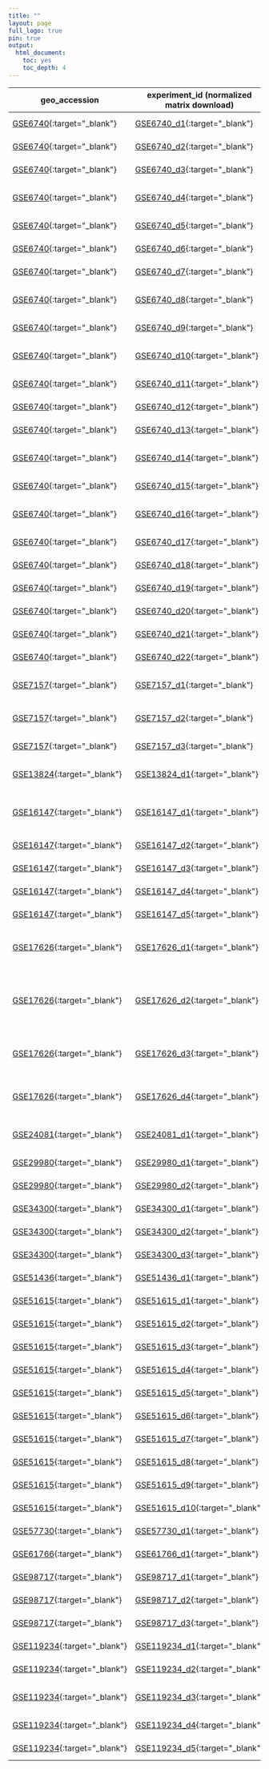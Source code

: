 ```yaml
---
title: ""
layout: page
full_logo: true
pin: true
output:
  html_document:
    toc: yes
    toc_depth: 4
---
```


| geo_accession                                                                               | experiment_id (normalized matrix download)                                                                                          | reference_factor_name         | test_factor_name                  | platform_id | num_samples | num_samples_per_group (phenodata download)                                                                                                                                                                                | species                                 | sp_ncbi_id |
| ------------------------------------------------------------------------------------------- | -------------------------------------------------------------------------------------------------------------------------- | ----------------------------- | --------------------------------- | ----------- | ----------- | ------------------------------------------------------------------------------------------------------------------------------------------------------------------------------------------------------------------------- | ---------------------------------------------- | ---------- |
| [GSE6740](https://www.ncbi.nlm.nih.gov/geo/query/acc.cgi?acc=GSE6740){:target="_blank"}     | [GSE6740_d1](https://github.com/hihisiv/matrix_normalized/blob/main/GSE6740_d1-MatrixNormalized.csv){:target="_blank"}     | CD4+                          | CD8+                              | GPL96       | 10          | [5 CD4 acute; 5 CD8 acute](https://github.com/hihisiv/phenodata/blob/main/GSE6740_d1.csv){:target="_blank"}                                                                                                               | *Homo sapiens*                        | 9606       |
| [GSE6740](https://www.ncbi.nlm.nih.gov/geo/query/acc.cgi?acc=GSE6740){:target="_blank"}     | [GSE6740_d2](https://github.com/hihisiv/matrix_normalized/blob/main/GSE6740_d2-MatrixNormalized.csv){:target="_blank"}     | CD4+                          | CD8+                              | GPL96       | 10          | [5 CD4 chronic; 5 CD8 chronic](https://github.com/hihisiv/phenodata/blob/main/GSE6740_d2.csv){:target="_blank"}                                                                                                           | *Homo sapiens*                        | 9606       |
| [GSE6740](https://www.ncbi.nlm.nih.gov/geo/query/acc.cgi?acc=GSE6740){:target="_blank"}     | [GSE6740_d3](https://github.com/hihisiv/matrix_normalized/blob/main/GSE6740_d3-MatrixNormalized.csv){:target="_blank"}     | CD4+                          | CD8+                              | GPL96       | 10          | [5 CD4 uninfected; 5 CD8 uninfected](https://github.com/hihisiv/phenodata/blob/main/GSE6740_d3.csv){:target="_blank"}                                                                                                     | *Homo sapiens*                        | 9606       |
| [GSE6740](https://www.ncbi.nlm.nih.gov/geo/query/acc.cgi?acc=GSE6740){:target="_blank"}     | [GSE6740_d4](https://github.com/hihisiv/matrix_normalized/blob/main/GSE6740_d4-MatrixNormalized.csv){:target="_blank"}     | CD4+                          | CD8+                              | GPL96       | 10          | [5 CD4 non-progressor; 5 CD8 non-progressor](https://github.com/hihisiv/phenodata/blob/main/GSE6740_d4.csv){:target="_blank"}                                                                                             | *Homo sapiens*                        | 9606       |
| [GSE6740](https://www.ncbi.nlm.nih.gov/geo/query/acc.cgi?acc=GSE6740){:target="_blank"}     | [GSE6740_d5](https://github.com/hihisiv/matrix_normalized/blob/main/GSE6740_d5-MatrixNormalized.csv){:target="_blank"}     | acute infection               | chronic infection                 | GPL96       | 10          | [5 CD4 acute; 5 CD4 chronic](https://github.com/hihisiv/phenodata/blob/main/GSE6740_d5.csv){:target="_blank"}                                                                                                             | *Homo sapiens*                        | 9606       |
| [GSE6740](https://www.ncbi.nlm.nih.gov/geo/query/acc.cgi?acc=GSE6740){:target="_blank"}     | [GSE6740_d6](https://github.com/hihisiv/matrix_normalized/blob/main/GSE6740_d6-MatrixNormalized.csv){:target="_blank"}     | uninfected                    | acute infection                   | GPL96       | 10          | [5 CD4 uninfected; 5 CD4 acute](https://github.com/hihisiv/phenodata/blob/main/GSE6740_d6.csv){:target="_blank"}                                                                                                          | *Homo sapiens*                        | 9606       |
| [GSE6740](https://www.ncbi.nlm.nih.gov/geo/query/acc.cgi?acc=GSE6740){:target="_blank"}     | [GSE6740_d7](https://github.com/hihisiv/matrix_normalized/blob/main/GSE6740_d7-MatrixNormalized.csv){:target="_blank"}     | non-progressor                | acute infection                   | GPL96       | 10          | [5 CD4 non-progressor; 5 CD4 acute](https://github.com/hihisiv/phenodata/blob/main/GSE6740_d7.csv){:target="_blank"}                                                                                                      | *Homo sapiens*                        | 9606       |
| [GSE6740](https://www.ncbi.nlm.nih.gov/geo/query/acc.cgi?acc=GSE6740){:target="_blank"}     | [GSE6740_d8](https://github.com/hihisiv/matrix_normalized/blob/main/GSE6740_d8-MatrixNormalized.csv){:target="_blank"}     | non-progressor                | chronic infection                 | GPL96       | 10          | [5 CD4 non-progressor; 5 CD4 chronic](https://github.com/hihisiv/phenodata/blob/main/GSE6740_d8.csv){:target="_blank"}                                                                                                    | *Homo sapiens*                        | 9606       |
| [GSE6740](https://www.ncbi.nlm.nih.gov/geo/query/acc.cgi?acc=GSE6740){:target="_blank"}     | [GSE6740_d9](https://github.com/hihisiv/matrix_normalized/blob/main/GSE6740_d9-MatrixNormalized.csv){:target="_blank"}     | uninfected                    | chronic infection                 | GPL96       | 10          | [5 CD4 uninfected; 5 CD4 chronic](https://github.com/hihisiv/phenodata/blob/main/GSE6740_d9.csv){:target="_blank"}                                                                                                        | *Homo sapiens*                        | 9606       |
| [GSE6740](https://www.ncbi.nlm.nih.gov/geo/query/acc.cgi?acc=GSE6740){:target="_blank"}     | [GSE6740_d10](https://github.com/hihisiv/matrix_normalized/blob/main/GSE6740_d10-MatrixNormalized.csv){:target="_blank"}   | uninfected                    | non-progressor                    | GPL96       | 10          | [5 CD4 uninfected; 5 CD4 non-progressor](https://github.com/hihisiv/phenodata/blob/main/GSE6740_d10.csv){:target="_blank"}                                                                                                | *Homo sapiens*                        | 9606       |
| [GSE6740](https://www.ncbi.nlm.nih.gov/geo/query/acc.cgi?acc=GSE6740){:target="_blank"}     | [GSE6740_d11](https://github.com/hihisiv/matrix_normalized/blob/main/GSE6740_d11-MatrixNormalized.csv){:target="_blank"}   | acute infection               | chronic infection                 | GPL96       | 10          | [5 CD8 acute; 5 CD8 chronic](https://github.com/hihisiv/phenodata/blob/main/GSE6740_d11.csv){:target="_blank"}                                                                                                            | *Homo sapiens*                        | 9606       |
| [GSE6740](https://www.ncbi.nlm.nih.gov/geo/query/acc.cgi?acc=GSE6740){:target="_blank"}     | [GSE6740_d12](https://github.com/hihisiv/matrix_normalized/blob/main/GSE6740_d12-MatrixNormalized.csv){:target="_blank"}   | uninfected                    | acute infection                   | GPL96       | 10          | [5 CD8 uninfected; 5 CD8 acute](https://github.com/hihisiv/phenodata/blob/main/GSE6740_d12.csv){:target="_blank"}                                                                                                         | *Homo sapiens*                        | 9606       |
| [GSE6740](https://www.ncbi.nlm.nih.gov/geo/query/acc.cgi?acc=GSE6740){:target="_blank"}     | [GSE6740_d13](https://github.com/hihisiv/matrix_normalized/blob/main/GSE6740_d13-MatrixNormalized.csv){:target="_blank"}   | non-progressor                | acute infection                   | GPL96       | 10          | [5 CD8 non-progressor; 5 CD8 acute](https://github.com/hihisiv/phenodata/blob/main/GSE6740_d13.csv){:target="_blank"}                                                                                                     | *Homo sapiens*                        | 9606       |
| [GSE6740](https://www.ncbi.nlm.nih.gov/geo/query/acc.cgi?acc=GSE6740){:target="_blank"}     | [GSE6740_d14](https://github.com/hihisiv/matrix_normalized/blob/main/GSE6740_d14-MatrixNormalized.csv){:target="_blank"}   | non-progressor                | chronic infection                 | GPL96       | 10          | [5 CD8 non-progressor; 5 CD8 chronic](https://github.com/hihisiv/phenodata/blob/main/GSE6740_d14.csv){:target="_blank"}                                                                                                   | *Homo sapiens*                        | 9606       |
| [GSE6740](https://www.ncbi.nlm.nih.gov/geo/query/acc.cgi?acc=GSE6740){:target="_blank"}     | [GSE6740_d15](https://github.com/hihisiv/matrix_normalized/blob/main/GSE6740_d15-MatrixNormalized.csv){:target="_blank"}   | uninfected                    | chronic infection                 | GPL96       | 10          | [5 CD8 uninfected; 5 CD8 chronic](https://github.com/hihisiv/phenodata/blob/main/GSE6740_d15.csv){:target="_blank"}                                                                                                       | *Homo sapiens*                        | 9606       |
| [GSE6740](https://www.ncbi.nlm.nih.gov/geo/query/acc.cgi?acc=GSE6740){:target="_blank"}     | [GSE6740_d16](https://github.com/hihisiv/matrix_normalized/blob/main/GSE6740_d16-MatrixNormalized.csv){:target="_blank"}   | uninfected                    | non-progressor                    | GPL96       | 10          | [5 CD8 uninfected; 5 CD8 non-progressor](https://github.com/hihisiv/phenodata/blob/main/GSE6740_d16.csv){:target="_blank"}                                                                                                | *Homo sapiens*                        | 9606       |
| [GSE6740](https://www.ncbi.nlm.nih.gov/geo/query/acc.cgi?acc=GSE6740){:target="_blank"}     | [GSE6740_d17](https://github.com/hihisiv/matrix_normalized/blob/main/GSE6740_d17-MatrixNormalized.csv){:target="_blank"}   | acute infection               | chronic infection                 | GPL96       | 20          | [10 acute; 10 chronic](https://github.com/hihisiv/phenodata/blob/main/GSE6740_d17.csv){:target="_blank"}                                                                                                                  | *Homo sapiens*                        | 9606       |
| [GSE6740](https://www.ncbi.nlm.nih.gov/geo/query/acc.cgi?acc=GSE6740){:target="_blank"}     | [GSE6740_d18](https://github.com/hihisiv/matrix_normalized/blob/main/GSE6740_d18-MatrixNormalized.csv){:target="_blank"}   | uninfected                    | acute infection                   | GPL96       | 20          | [10 uninfected; 10 acute](https://github.com/hihisiv/phenodata/blob/main/GSE6740_d18.csv){:target="_blank"}                                                                                                               | *Homo sapiens*                        | 9606       |
| [GSE6740](https://www.ncbi.nlm.nih.gov/geo/query/acc.cgi?acc=GSE6740){:target="_blank"}     | [GSE6740_d19](https://github.com/hihisiv/matrix_normalized/blob/main/GSE6740_d19-MatrixNormalized.csv){:target="_blank"}   | uninfected                    | chronic infection                 | GPL96       | 20          | [10 uninfected; 10 chronic](https://github.com/hihisiv/phenodata/blob/main/GSE6740_d19.csv){:target="_blank"}                                                                                                             | *Homo sapiens*                        | 9606       |
| [GSE6740](https://www.ncbi.nlm.nih.gov/geo/query/acc.cgi?acc=GSE6740){:target="_blank"}     | [GSE6740_d20](https://github.com/hihisiv/matrix_normalized/blob/main/GSE6740_d20-MatrixNormalized.csv){:target="_blank"}   | uninfected                    | non-progressor                    | GPL96       | 20          | [10 uninfected; 10 non-progressor](https://github.com/hihisiv/phenodata/blob/main/GSE6740_d20.csv){:target="_blank"}                                                                                                      | *Homo sapiens*                        | 9606       |
| [GSE6740](https://www.ncbi.nlm.nih.gov/geo/query/acc.cgi?acc=GSE6740){:target="_blank"}     | [GSE6740_d21](https://github.com/hihisiv/matrix_normalized/blob/main/GSE6740_d21-MatrixNormalized.csv){:target="_blank"}   | non-progressor                | acute infection                   | GPL96       | 20          | [10 non-progressor; 10 acute](https://github.com/hihisiv/phenodata/blob/main/GSE6740_d21.csv){:target="_blank"}                                                                                                           | *Homo sapiens*                        | 9606       |
| [GSE6740](https://www.ncbi.nlm.nih.gov/geo/query/acc.cgi?acc=GSE6740){:target="_blank"}     | [GSE6740_d22](https://github.com/hihisiv/matrix_normalized/blob/main/GSE6740_d22-MatrixNormalized.csv){:target="_blank"}   | non-progressor                | chronic infection                 | GPL96       | 20          | [10 non-progressor; 10 chronic](https://github.com/hihisiv/phenodata/blob/main/GSE6740_d22.csv){:target="_blank"}                                                                                                         | *Homo sapiens*                        | 9606       |
| [GSE7157](https://www.ncbi.nlm.nih.gov/geo/query/acc.cgi?acc=GSE7157){:target="_blank"}     | [GSE7157_d1](https://github.com/hihisiv/matrix_normalized/blob/main/GSE7157_d1-MatrixNormalized.csv){:target="_blank"}     | uninfected                    | acute infection                   | GPL3535     | 14          | [7 at baseline prior to infection; 7 week 2](https://github.com/hihisiv/phenodata/blob/main/GSE7157_d1.csv){:target="_blank"}                                                                                             | Macaca fascicularis                     | 9541       |
| [GSE7157](https://www.ncbi.nlm.nih.gov/geo/query/acc.cgi?acc=GSE7157){:target="_blank"}     | [GSE7157_d2](https://github.com/hihisiv/matrix_normalized/blob/main/GSE7157_d2-MatrixNormalized.csv){:target="_blank"}     | uninfected                    | chronic infection                 | GPL3535     | 14          | [7 at baseline prior to infection; 7 week 20](https://github.com/hihisiv/phenodata/blob/main/GSE7157_d2.csv){:target="_blank"}                                                                                            | Macaca fascicularis                     | 9541       |
| [GSE7157](https://www.ncbi.nlm.nih.gov/geo/query/acc.cgi?acc=GSE7157){:target="_blank"}     | [GSE7157_d3](https://github.com/hihisiv/matrix_normalized/blob/main/GSE7157_d3-MatrixNormalized.csv){:target="_blank"}     | acute infection               | chronic infection                 | GPL3535     | 14          | [7 week 2; 7 week 20](https://github.com/hihisiv/phenodata/blob/main/GSE7157_d3.csv){:target="_blank"}                                                                                                                    | Macaca fascicularis                     | 9541       |
| [GSE13824](https://www.ncbi.nlm.nih.gov/geo/query/acc.cgi?acc=GSE13824){:target="_blank"}   | [GSE13824_d1](https://github.com/hihisiv/matrix_normalized/blob/main/GSE13824_d1-MatrixNormalized.csv){:target="_blank"}   | uninfected                    | infected                          | GPL3535     | 36          | [9 uninfected (18 samples) and 9 infected (18 samples) RMs](https://github.com/hihisiv/phenodata/blob/main/GSE13824_d1.csv){:target="_blank"}                                                                             | *Macaca mulatta*                      | 9544       |
| [GSE16147](https://www.ncbi.nlm.nih.gov/geo/query/acc.cgi?acc=GSE16147){:target="_blank"}   | [GSE16147_d1](https://github.com/hihisiv/matrix_normalized/blob/main/GSE16147_d1-MatrixNormalized.csv){:target="_blank"}   | acute infection; natural host | acute infection; non_natural host | GPL3535     | 47          | [25 SM; 22 RM](https://github.com/hihisiv/phenodata/blob/main/GSE16147_d1.csv){:target="_blank"}                                                                                                                          | *Cercocebus atys*; *Macaca mulatta* | 9531; 9544 |
| [GSE16147](https://www.ncbi.nlm.nih.gov/geo/query/acc.cgi?acc=GSE16147){:target="_blank"}   | [GSE16147_d2](https://github.com/hihisiv/matrix_normalized/blob/main/GSE16147_d2-MatrixNormalized.csv){:target="_blank"}   | uninfected                    | acute infection                   | GPL3535     | 28          | [3 SM uninfected; 25 SM acute](https://github.com/hihisiv/phenodata/blob/main/GSE16147_d2.csv){:target="_blank"}                                                                                                          | *Cercocebus atys*                     | 9531       |
| [GSE16147](https://www.ncbi.nlm.nih.gov/geo/query/acc.cgi?acc=GSE16147){:target="_blank"}   | [GSE16147_d3](https://github.com/hihisiv/matrix_normalized/blob/main/GSE16147_d3-MatrixNormalized.csv){:target="_blank"}   | uninfected                    | chronic infection                 | GPL3535     | 8           | [3 SM uninfected; 5 SM chronic](https://github.com/hihisiv/phenodata/blob/main/GSE16147_d3.csv){:target="_blank"}                                                                                                         | *Cercocebus atys*                     | 9531       |
| [GSE16147](https://www.ncbi.nlm.nih.gov/geo/query/acc.cgi?acc=GSE16147){:target="_blank"}   | [GSE16147_d4](https://github.com/hihisiv/matrix_normalized/blob/main/GSE16147_d4-MatrixNormalized.csv){:target="_blank"}   | acute infection               | chronic infection                 | GPL3535     | 30          | [25 SM acute; 5 SM chronic](https://github.com/hihisiv/phenodata/blob/main/GSE16147_d4.csv){:target="_blank"}                                                                                                             | *Cercocebus atys*                     | 9531       |
| [GSE16147](https://www.ncbi.nlm.nih.gov/geo/query/acc.cgi?acc=GSE16147){:target="_blank"}   | [GSE16147_d5](https://github.com/hihisiv/matrix_normalized/blob/main/GSE16147_d5-MatrixNormalized.csv){:target="_blank"}   | uninfected                    | acute infection                   | GPL3535     | 30          | [8 RM uninfected; 22 RM acute](https://github.com/hihisiv/phenodata/blob/main/GSE16147_d5.csv){:target="_blank"}                                                                                                          | *Macaca mulatta*                      | 9544       |
| [GSE17626](https://www.ncbi.nlm.nih.gov/geo/query/acc.cgi?acc=GSE17626){:target="_blank"}   | [GSE17626_d1](https://github.com/hihisiv/matrix_normalized/blob/main/GSE17626_d1-MatrixNormalized.csv){:target="_blank"}   | uninfected                    | acute infection                   | GPL3535     | 16          | [4 RMs without SIV infection (8 samples) and 4 RMs SIVmac239-infected (14 dpi; 8 samples)](https://github.com/hihisiv/phenodata/blob/main/GSE17626_d1.csv){:target="_blank"}                                              | *Macaca mulatta*                      | 9544       |
| [GSE17626](https://www.ncbi.nlm.nih.gov/geo/query/acc.cgi?acc=GSE17626){:target="_blank"}   | [GSE17626_d2](https://github.com/hihisiv/matrix_normalized/blob/main/GSE17626_d2-MatrixNormalized.csv){:target="_blank"}   | uninfected                    | acute infection                   | GPL3535     | 12          | [2 SMs prior to infection (FRs and Fuv; 4 samples); 2 SMs at 14 dpi (FRs and FWv; 4 samples); 2 SMs at 30 dpi (Fuv and FWv; 4 samples)](https://github.com/hihisiv/phenodata/blob/main/GSE17626_d2.csv){:target="_blank"} | *Cercocebus atys*                     | 9531       |
| [GSE17626](https://www.ncbi.nlm.nih.gov/geo/query/acc.cgi?acc=GSE17626){:target="_blank"}   | [GSE17626_d3](https://github.com/hihisiv/matrix_normalized/blob/main/GSE17626_d3-MatrixNormalized.csv){:target="_blank"}   | uninfected; natural host      | uninfected; acute                 | GPL3535     | 12          | [4 SM uninfected; 8 RM uninfected ](https://github.com/hihisiv/phenodata/blob/main/GSE17626_d3.csv){:target="_blank"}                                                                                                     | *Cercocebus atys*; *Macaca mulatta* | 9531; 9544 |
| [GSE17626](https://www.ncbi.nlm.nih.gov/geo/query/acc.cgi?acc=GSE17626){:target="_blank"}   | [GSE17626_d4](https://github.com/hihisiv/matrix_normalized/blob/main/GSE17626_d4-MatrixNormalized.csv){:target="_blank"}   | acute infection; natural host | acute infection; non_natural host | GPL3535     | 16          | [8 SM acute; 8 RM acute](https://github.com/hihisiv/phenodata/blob/main/GSE17626_d4.csv){:target="_blank"}                                                                                                                | *Cercocebus atys*; *Macaca mulatta* | 9531; 9544 |
| [GSE24081](https://www.ncbi.nlm.nih.gov/geo/query/acc.cgi?acc=GSE24081){:target="_blank"}   | [GSE24081_d1](https://github.com/hihisiv/matrix_normalized/blob/main/GSE24081_d1-MatrixNormalized.csv){:target="_blank"}   | controller                    | chronic infection                 | GPL3921     | 42          | [24 HIV controllers; 18 chronic progressors](https://github.com/hihisiv/phenodata/blob/main/GSE24081_d1.csv){:target="_blank"}                                                                                            | *Homo sapiens*                        | 9606       |
| [GSE29980](https://www.ncbi.nlm.nih.gov/geo/query/acc.cgi?acc=GSE29980){:target="_blank"}   | [GSE29980_d1](https://github.com/hihisiv/matrix_normalized/blob/main/GSE29980_d1-MatrixNormalized.csv){:target="_blank"}   | uninfected                    | acute infection                   | GPL3535     | 8           | [4 RM uninfected; 4 RM acute](https://github.com/hihisiv/phenodata/blob/main/GSE29980_d1.csv){:target="_blank"}                                                                                                           | *Macaca mulatta*                      | 9544       |
| [GSE29980](https://www.ncbi.nlm.nih.gov/geo/query/acc.cgi?acc=GSE29980){:target="_blank"}   | [GSE29980_d2](https://github.com/hihisiv/matrix_normalized/blob/main/GSE29980_d2-MatrixNormalized.csv){:target="_blank"}   | uninfected                    | chronic infection                 | GPL3535     | 8           | [4 SM uninfected; 4 SM chronic](https://github.com/hihisiv/phenodata/blob/main/GSE29980_d2.csv){:target="_blank"}                                                                                                         |                                         | 9531       |
| [GSE34300](https://www.ncbi.nlm.nih.gov/geo/query/acc.cgi?acc=GSE34300){:target="_blank"}   | [GSE34300_d1](https://github.com/hihisiv/matrix_normalized/blob/main/GSE34300_d1-MatrixNormalized.csv){:target="_blank"}   | uninfected                    | acute infection                   | GPL3535     | 6           | [3 uninfected; 3 acute](https://github.com/hihisiv/phenodata/blob/main/GSE34300_d1.csv){:target="_blank"}                                                                                                                 | *Macaca mulatta*                      | 9544       |
| [GSE34300](https://www.ncbi.nlm.nih.gov/geo/query/acc.cgi?acc=GSE34300){:target="_blank"}   | [GSE34300_d2](https://github.com/hihisiv/matrix_normalized/blob/main/GSE34300_d2-MatrixNormalized.csv){:target="_blank"}   | uninfected                    | chronic infection                 | GPL3535     | 6           | [3 uninfected; 3 chronic](https://github.com/hihisiv/phenodata/blob/main/GSE34300_d2.csv){:target="_blank"}                                                                                                               | *Macaca mulatta*                      | 9544       |
| [GSE34300](https://www.ncbi.nlm.nih.gov/geo/query/acc.cgi?acc=GSE34300){:target="_blank"}   | [GSE34300_d3](https://github.com/hihisiv/matrix_normalized/blob/main/GSE34300_d3-MatrixNormalized.csv){:target="_blank"}   | acute                         | chronic infection                 | GPL3535     | 6           | [3 acute; 3 chronic](https://github.com/hihisiv/phenodata/blob/main/GSE34300_d3.csv){:target="_blank"}                                                                                                                    | *Macaca mulatta*                      | 9544       |
| [GSE51436](https://www.ncbi.nlm.nih.gov/geo/query/acc.cgi?acc=GSE51436){:target="_blank"}   | [GSE51436_d1](https://github.com/hihisiv/matrix_normalized/blob/main/GSE51436_d1-MatrixNormalized.csv){:target="_blank"}   | uninfected                    | infected                          | GPL3535     | 8           | [3 uninfected; 5 infected](https://github.com/hihisiv/phenodata/blob/main/GSE51436_d1.csv){:target="_blank"}                                                                                                              | *Macaca mulatta*                      | 9544       |
| [GSE51615](https://www.ncbi.nlm.nih.gov/geo/query/acc.cgi?acc=GSE51615){:target="_blank"}   | [GSE51615_d1](https://github.com/hihisiv/matrix_normalized/blob/main/GSE51615_d1-MatrixNormalized.csv){:target="_blank"}   | uninfected                    | infected                          | GPL3535     | 23          | [9 uninfected; 14 infected](https://github.com/hihisiv/phenodata/blob/main/GSE51615_d1.csv){:target="_blank"}                                                                                                             | *Macaca mulatta*                      | 9544       |
| [GSE51615](https://www.ncbi.nlm.nih.gov/geo/query/acc.cgi?acc=GSE51615){:target="_blank"}   | [GSE51615_d2](https://github.com/hihisiv/matrix_normalized/blob/main/GSE51615_d2-MatrixNormalized.csv){:target="_blank"}   | colon; uninfected             | colon; infected                   | GPL3535     | 7           | [3 uninfected; 4 infected](https://github.com/hihisiv/phenodata/blob/main/GSE51615_d2.csv){:target="_blank"}                                                                                                              | *Macaca mulatta*                      | 9544       |
| [GSE51615](https://www.ncbi.nlm.nih.gov/geo/query/acc.cgi?acc=GSE51615){:target="_blank"}   | [GSE51615_d3](https://github.com/hihisiv/matrix_normalized/blob/main/GSE51615_d3-MatrixNormalized.csv){:target="_blank"}   | jejunum; uninfected           | jejunum; infected                 | GPL3535     | 8           | [3 uninfected; 5 infected](https://github.com/hihisiv/phenodata/blob/main/GSE51615_d3.csv){:target="_blank"}                                                                                                              | *Macaca mulatta*                      | 9544       |
| [GSE51615](https://www.ncbi.nlm.nih.gov/geo/query/acc.cgi?acc=GSE51615){:target="_blank"}   | [GSE51615_d4](https://github.com/hihisiv/matrix_normalized/blob/main/GSE51615_d4-MatrixNormalized.csv){:target="_blank"}   | lung; uninfected              | lung; infected                    | GPL3535     | 8           | [3 uninfected; 5 infected](https://github.com/hihisiv/phenodata/blob/main/GSE51615_d4.csv){:target="_blank"}                                                                                                              | *Macaca mulatta*                      | 9544       |
| [GSE51615](https://www.ncbi.nlm.nih.gov/geo/query/acc.cgi?acc=GSE51615){:target="_blank"}   | [GSE51615_d5](https://github.com/hihisiv/matrix_normalized/blob/main/GSE51615_d5-MatrixNormalized.csv){:target="_blank"}   | colon; uninfected             | jejunum; uninfected               | GPL3535     | 6           | [3 colon uninfected; 3 jejunum uninfected](https://github.com/hihisiv/phenodata/blob/main/GSE51615_d5.csv){:target="_blank"}                                                                                              | *Macaca mulatta*                      | 9544       |
| [GSE51615](https://www.ncbi.nlm.nih.gov/geo/query/acc.cgi?acc=GSE51615){:target="_blank"}   | [GSE51615_d6](https://github.com/hihisiv/matrix_normalized/blob/main/GSE51615_d6-MatrixNormalized.csv){:target="_blank"}   | colon; uninfected             | lung; uninfected                  | GPL3535     | 6           | [3 colon uninfected; 3 lung uninfected](https://github.com/hihisiv/phenodata/blob/main/GSE51615_d6.csv){:target="_blank"}                                                                                                 | *Macaca mulatta*                      | 9544       |
| [GSE51615](https://www.ncbi.nlm.nih.gov/geo/query/acc.cgi?acc=GSE51615){:target="_blank"}   | [GSE51615_d7](https://github.com/hihisiv/matrix_normalized/blob/main/GSE51615_d7-MatrixNormalized.csv){:target="_blank"}   | jejunum; uninfected           | lung; uninfected                  | GPL3535     | 6           | [3 jejunum uninfected; 3 lung uninfected](https://github.com/hihisiv/phenodata/blob/main/GSE51615_d7.csv){:target="_blank"}                                                                                               | *Macaca mulatta*                      | 9544       |
| [GSE51615](https://www.ncbi.nlm.nih.gov/geo/query/acc.cgi?acc=GSE51615){:target="_blank"}   | [GSE51615_d8](https://github.com/hihisiv/matrix_normalized/blob/main/GSE51615_d8-MatrixNormalized.csv){:target="_blank"}   | colon; infected               | jejunum; infected                 | GPL3535     | 9           | [4 colon infected; 5 jejunum infected](https://github.com/hihisiv/phenodata/blob/main/GSE51615_d8.csv){:target="_blank"}                                                                                                  | *Macaca mulatta*                      | 9544       |
| [GSE51615](https://www.ncbi.nlm.nih.gov/geo/query/acc.cgi?acc=GSE51615){:target="_blank"}   | [GSE51615_d9](https://github.com/hihisiv/matrix_normalized/blob/main/GSE51615_d9-MatrixNormalized.csv){:target="_blank"}   | colon; infected               | lung; infected                    | GPL3535     | 9           | [4 colon infected; 5 lung infected](https://github.com/hihisiv/phenodata/blob/main/GSE51615_d9.csv){:target="_blank"}                                                                                                     | *Macaca mulatta*                      | 9544       |
| [GSE51615](https://www.ncbi.nlm.nih.gov/geo/query/acc.cgi?acc=GSE51615){:target="_blank"}   | [GSE51615_d10](https://github.com/hihisiv/matrix_normalized/blob/main/GSE51615_d10-MatrixNormalized.csv){:target="_blank"} | jejunum; infected             | lung; infected                    | GPL3535     | 10          | [5 jejunum infected; 5 lung infected](https://github.com/hihisiv/phenodata/blob/main/GSE51615_d10.csv){:target="_blank"}                                                                                                  | *Macaca mulatta*                      | 9544       |
| [GSE57730](https://www.ncbi.nlm.nih.gov/geo/query/acc.cgi?acc=GSE57730){:target="_blank"}   | [GSE57730_d1](https://github.com/hihisiv/matrix_normalized/blob/main/GSE57730_d1-MatrixNormalized.csv){:target="_blank"}   | non-progressor                | HIV-1 progressor                  | GPL570      | 12          | [5 non-progressor; 7 progressor](https://github.com/hihisiv/phenodata/blob/main/GSE57730_d1.csv){:target="_blank"}                                                                                                        | *Homo sapiens*                        | 9606       |
| [GSE61766](https://www.ncbi.nlm.nih.gov/geo/query/acc.cgi?acc=GSE61766){:target="_blank"}   | [GSE61766_d1](https://github.com/hihisiv/matrix_normalized/blob/main/GSE61766_d1-MatrixNormalized.csv){:target="_blank"}   | uninfected                    | acute infection                   | GPL3535     | 12          | [6 uninfected; 6 infected](https://github.com/hihisiv/phenodata/blob/main/GSE61766_d1.csv){:target="_blank"}                                                                                                              | *Macaca mulatta*                      | 9544       |
| [GSE98717](https://www.ncbi.nlm.nih.gov/geo/query/acc.cgi?acc=GSE98717){:target="_blank"}   | [GSE98717_d1](https://github.com/hihisiv/matrix_normalized/blob/main/GSE98717_d1-MatrixNormalized.csv){:target="_blank"}   | uninfected                    | acute infection                   | GPL3535     | 8           | [4 uninfected; 4 acute](https://github.com/hihisiv/phenodata/blob/main/GSE98717_d1.csv){:target="_blank"}                                                                                                                 | *Macaca mulatta*                      | 9544       |
| [GSE98717](https://www.ncbi.nlm.nih.gov/geo/query/acc.cgi?acc=GSE98717){:target="_blank"}   | [GSE98717_d2](https://github.com/hihisiv/matrix_normalized/blob/main/GSE98717_d2-MatrixNormalized.csv){:target="_blank"}   | uninfected                    | chronic infection                 | GPL3535     | 7           | [4 uninfected; 3 chronic](https://github.com/hihisiv/phenodata/blob/main/GSE98717_d2.csv){:target="_blank"}                                                                                                               | *Macaca mulatta*                      | 9544       |
| [GSE98717](https://www.ncbi.nlm.nih.gov/geo/query/acc.cgi?acc=GSE98717){:target="_blank"}   | [GSE98717_d3](https://github.com/hihisiv/matrix_normalized/blob/main/GSE98717_d3-MatrixNormalized.csv){:target="_blank"}   | acute infection               | chronic infection                 | GPL3535     | 7           | [4 acute; 3 chronic](https://github.com/hihisiv/phenodata/blob/main/GSE98717_d3.csv){:target="_blank"}                                                                                                                    | *Macaca mulatta*                      | 9544       |
| [GSE119234](https://www.ncbi.nlm.nih.gov/geo/query/acc.cgi?acc=GSE119234){:target="_blank"} | [GSE119234_d1](https://github.com/hihisiv/matrix_normalized/blob/main/GSE119234_d1-MatrixNormalized.csv){:target="_blank"} | uninfected                    | infected                          | GPL21697    | 31          | [18 uninfected; 13 infected](https://github.com/hihisiv/phenodata/blob/main/GSE119234_d1.csv){:target="_blank"}                                                                                                           | *Homo sapiens*                        | 9606       |
| [GSE119234](https://www.ncbi.nlm.nih.gov/geo/query/acc.cgi?acc=GSE119234){:target="_blank"} | [GSE119234_d2](https://github.com/hihisiv/matrix_normalized/blob/main/GSE119234_d2-MatrixNormalized.csv){:target="_blank"} | uninfected                    | B-cell germinal; infected         | GPL21697    | 9           | [5 uninfected; 4 infected](https://github.com/hihisiv/phenodata/blob/main/GSE119234_d2.csv){:target="_blank"}                                                                                                             | *Homo sapiens*                        | 9606       |
| [GSE119234](https://www.ncbi.nlm.nih.gov/geo/query/acc.cgi?acc=GSE119234){:target="_blank"} | [GSE119234_d3](https://github.com/hihisiv/matrix_normalized/blob/main/GSE119234_d3-MatrixNormalized.csv){:target="_blank"} | uninfected                    | B-cell unswitched; infected       | GPL21697    | 9           | [5 uninfected; 4 infected](https://github.com/hihisiv/phenodata/blob/main/GSE119234_d3.csv){:target="_blank"}                                                                                                             | *Homo sapiens*                        | 9606       |
| [GSE119234](https://www.ncbi.nlm.nih.gov/geo/query/acc.cgi?acc=GSE119234){:target="_blank"} | [GSE119234_d4](https://github.com/hihisiv/matrix_normalized/blob/main/GSE119234_d4-MatrixNormalized.csv){:target="_blank"} | uninfected                    | B-cell naive; infected            | GPL21697    | 9           | [5 uninfected; 4 infected](https://github.com/hihisiv/phenodata/blob/main/GSE119234_d4.csv){:target="_blank"}                                                                                                             | *Homo sapiens*                        | 9606       |
| [GSE119234](https://www.ncbi.nlm.nih.gov/geo/query/acc.cgi?acc=GSE119234){:target="_blank"} | [GSE119234_d5](https://github.com/hihisiv/matrix_normalized/blob/main/GSE119234_d5-MatrixNormalized.csv){:target="_blank"} | uninfected                    | B-cell memory; infected           | GPL21697    | 9           | [5 uninfected; 4 infected](https://github.com/hihisiv/phenodata/blob/main/GSE119234_d5.csv){:target="_blank"}                                                                                                             | *Homo sapiens*                        | 9606       |